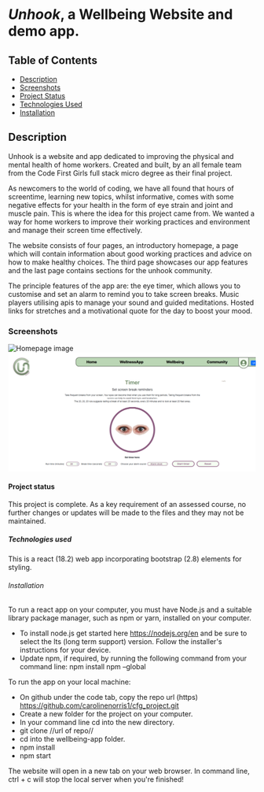 # ***Unhook*, a Wellbeing Website and demo app.**

## **Table of Contents**
- [Description](#description)
- [Screenshots](#screenshots)
- [Project Status](#project-status)
- [Technologies Used](#technologies-used)
- [Installation](#installation)

## Description
Unhook is a website and app dedicated to improving the physical and mental health of home workers. Created and built, by an all female team from the Code First Girls full stack micro degree as their final project. 

As newcomers to the world of coding, we have all found that hours of screentime, learning new topics, whilst informative, comes with some negative effects for your health in the form of eye strain and joint and muscle pain. This is where the idea for this project came from. We wanted a way for home workers to improve their working practices and  environment and manage their screen time effectively.

The website consists of four pages, an introductory homepage, a page which will contain information about good working practices and advice on how to make healthy choices. The third page showcases our app features and the last page contains sections for the unhook community.

The principle features of the app are: the eye timer, which allows you to customise and set an alarm to remind you to take screen breaks. Music players utilising apis to manage your sound and guided meditations. Hosted links for stretches and a motivational quote for the day to boost your mood. 

### Screenshots

![Homepage image](https://github.com/carolinenorris1/cfg_project/blob/website-images/Home-1.png?raw=true) \
![Eye timer app](https://github.com/carolinenorris1/cfg_project/blob/Website-images/website-images/App-4.png?raw=true)


#### Project status

This project is complete. As a key requirement of an assessed course, no further changes or updates will be made to the files and they may not be maintained.

##### Technologies used

This is a react (18.2) web app incorporating bootstrap (2.8) elements for styling.

###### Installation
To run a react app on your computer, you must have Node.js and a suitable library package manager, such as npm or yarn, installed on your computer. 

- To install node.js get started here https://nodejs.org/en and be sure to select the lts (long term support) version. Follow the installer's instructions for your device.
- Update npm, if required, by running the following command from your command line: npm install npm –global 

 To run the app on your local machine:

 - On github under the code tab, copy the repo url (https)
 https://github.com/carolinenorris1/cfg_project.git
 - Create a new folder for the project on your computer.
 - In your command line cd into the new directory.
 - git clone //url of repo//
 - cd into the wellbeing-app folder.
 - npm install
 - npm start

The website will open in a new tab on your web browser.
In command line, ctrl + c will stop the local server when you're finished!
